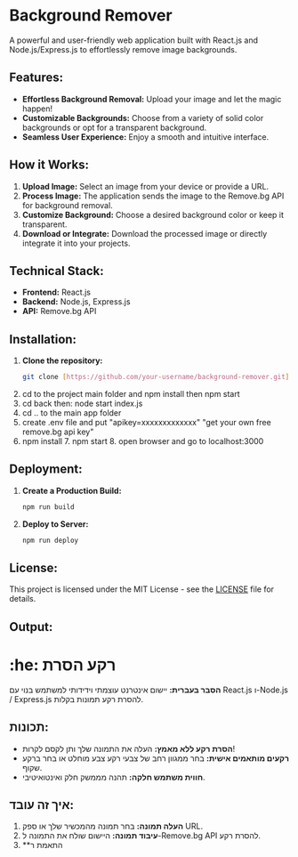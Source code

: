 # Background Remover

A powerful and user-friendly web application built with React.js and Node.js/Express.js to effortlessly remove image backgrounds.

## Features:

- **Effortless Background Removal:** Upload your image and let the magic happen!
- **Customizable Backgrounds:** Choose from a variety of solid color backgrounds or opt for a transparent background.
- **Seamless User Experience:** Enjoy a smooth and intuitive interface.

## How it Works:

1. **Upload Image:** Select an image from your device or provide a URL.
2. **Process Image:** The application sends the image to the Remove.bg API for background removal.
3. **Customize Background:** Choose a desired background color or keep it transparent.
4. **Download or Integrate:** Download the processed image or directly integrate it into your projects.

## Technical Stack:

- **Frontend:** React.js
- **Backend:** Node.js, Express.js
- **API:** Remove.bg API

## Installation:

1. **Clone the repository:**
   ```bash
   git clone [https://github.com/your-username/background-remover.git](https://github.com/your-username/background-remover.git)
   ```
2. cd to the project main folder and npm install then npm start
3. cd back then: node start index.js
4. cd .. to the main app folder
5. create .env file and put "apikey=xxxxxxxxxxxxx" "get your own free remove.bg api key"
6. npm install 7. npm start 8. open browser and go to localhost:3000

## Deployment:

1. **Create a Production Build:**
   ```bash
   npm run build
   ```
2. **Deploy to Server:**
   ```bash
   npm run deploy
   ```

## License:

This project is licensed under the MIT License - see the [LICENSE](LICENSE) file for details.

## Output:

# :he: רקע הסרת

**הסבר בעברית:**
יישום אינטרנט עוצמתי וידידותי למשתמש בנוי עם React.js ו-Node.js / Express.js להסרת רקע תמונות בקלות.

## תכונות:

- **הסרת רקע ללא מאמץ:** העלה את התמונה שלך ותן לקסם לקרות!
- **רקעים מותאמים אישית:** בחר ממגוון רחב של צבעי רקע צבע מוחלט או בחר ברקע שקוף.
- **חווית משתמש חלקה:** תהנה מממשק חלק ואינטואיטיבי.

## איך זה עובד:

1. **העלה תמונה:** בחר תמונה מהמכשיר שלך או ספק URL.
2. **עיבוד תמונה:** היישום שולח את התמונה ל-Remove.bg API להסרת רקע.
3. \*\*התאמת ר
